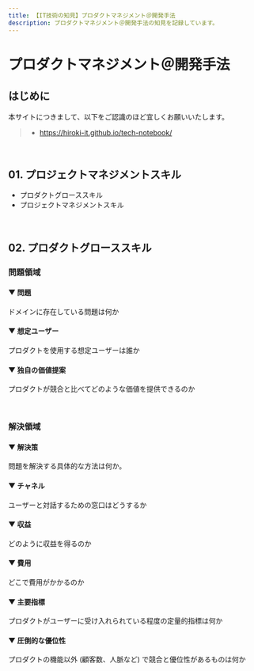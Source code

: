 ```yaml
---
title: 【IT技術の知見】プロダクトマネジメント＠開発手法
description: プロダクトマネジメント＠開発手法の知見を記録しています。
---
```


# プロダクトマネジメント＠開発手法

## はじめに

本サイトにつきまして、以下をご認識のほど宜しくお願いいたします。

> - https://hiroki-it.github.io/tech-notebook/

<br>

## 01. プロジェクトマネジメントスキル

- プロダクトグローススキル
- プロジェクトマネジメントスキル

<br>

## 02. プロダクトグローススキル

### 問題領域

#### ▼ 問題

ドメインに存在している問題は何か

#### ▼ 想定ユーザー

プロダクトを使用する想定ユーザーは誰か

#### ▼ 独自の価値提案

プロダクトが競合と比べてどのような価値を提供できるのか

<br>

### 解決領域

#### ▼ 解決策

問題を解決する具体的な方法は何か。

#### ▼ チャネル

ユーザーと対話するための窓口はどうするか

#### ▼ 収益

どのように収益を得るのか

#### ▼ 費用

どこで費用がかかるのか

#### ▼ 主要指標

プロダクトがユーザーに受け入れられている程度の定量的指標は何か

#### ▼ 圧倒的な優位性

プロダクトの機能以外 (顧客数、人脈など) で競合と優位性があるものは何か
